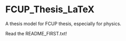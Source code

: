 # FCUP_Thesis_LaTeX
A thesis model for FCUP thesis, especially for physics.

Read the README_FIRST.txt!
